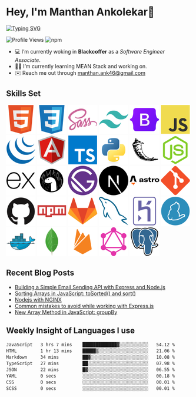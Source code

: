 # Hey, I'm Manthan Ankolekar👋

[![Typing SVG](https://readme-typing-svg.demolab.com?font=Fira+Code&pause=1000&width=435&lines=Front+End+Developer;Learn%2C+Build%2C+Repeat)](https://git.io/typing-svg)

![Profile Views](https://komarev.com/ghpvc/?username=manthanank&color=brightgreen)
![npm](https://img.shields.io/npm/dt/manthanank)
<!-- ![npm](https://img.shields.io/npm/dw/manthanank)
![npm](https://img.shields.io/npm/dm/manthanank)
![npm](https://img.shields.io/npm/dy/manthanank) -->

- 💻 I’m currently woking in **Blackcoffer** as a *Software Engineer Associate*.
- 🧑‍💻 I’m currently learning MEAN Stack and working on.
- ✉️ Reach me out through [manthan.ank46@gmail.com](mailto:manthan.ank46@gmail.com)

## Skills Set

![HTML5](/assets/svg/html.svg)
![CSS3](/assets/svg/css.svg)
![SASS](/assets/svg/sass.svg)
![TailwindCSS](/assets/svg/tailwindcss.svg)
![Bootstrap](/assets/svg/bootstrap.svg)
![JavaScript](/assets/svg/javascript.svg)
![jQuery](/assets/svg/jquery.svg)
![Angular](/assets/svg/angular.svg)
![Typescript](/assets/svg/typescript.svg)
![Python](/assets/svg/python.svg)
![Flask](/assets/svg/flask.svg)
![Node.js](/assets/svg/nodejs.svg)
![Express](/assets/svg/express.svg)
![Deno](/assets/svg/deno.svg)
![Gatsby](/assets/svg/gatsby.svg)
![NextJs](/assets/svg/nextjs.svg)
![Astro](/assets/svg/astro.svg)
![Git](/assets/svg/git.svg)
![GitHub](/assets/svg/github.svg)
![Npm](/assets/svg/npm.svg)
![GitLab](/assets/svg/gitlab.svg)
![MySQL](/assets/svg/mysql.svg)
![Heroku](/assets/svg/heroku.svg)
![Yarn](/assets/svg/yarn.svg)
![Docker](/assets/svg/docker.svg)
![MongoDB](/assets/svg//mongodb.svg)
![Firebase](/assets/svg/firebase.svg)
![GraphQL](/assets/svg/graphql.svg)
![Postgresql](/assets/svg/postgresql.svg)

## Recent Blog Posts

<!-- BLOG-POST-LIST:START -->
- [Building a Simple Email Sending API with Express and Node.js](https://dev.to/manthanank/building-a-simple-email-sending-api-with-express-and-nodejs-eln)
- [Sorting Arrays in JavaScript: toSorted&lpar;&rpar; and sort&lpar;&rpar;](https://dev.to/manthanank/sorting-arrays-in-javascript-tosorted-and-sort-4pf6)
- [Nodejs with NGINX](https://dev.to/manthanank/nodejs-with-nginx-35d1)
- [Common mistakes to avoid while working with Express.js](https://dev.to/manthanank/common-mistakes-to-avoid-while-working-with-expressjs-5g3d)
- [New Array Method in JavaScript: groupBy](https://dev.to/manthanank/new-array-method-in-javascript-groupby-3f5n)
<!-- BLOG-POST-LIST:END -->

## Weekly Insight of Languages I use

<!--START_SECTION:waka-->

```txt
JavaScript   3 hrs 7 mins    █████████████▓░░░░░░░░░░░   54.12 %
HTML         1 hr 13 mins    █████▒░░░░░░░░░░░░░░░░░░░   21.06 %
Markdown     34 mins         ██▓░░░░░░░░░░░░░░░░░░░░░░   10.08 %
TypeScript   27 mins         ██░░░░░░░░░░░░░░░░░░░░░░░   07.98 %
JSON         22 mins         █▓░░░░░░░░░░░░░░░░░░░░░░░   06.55 %
YAML         0 secs          ░░░░░░░░░░░░░░░░░░░░░░░░░   00.18 %
CSS          0 secs          ░░░░░░░░░░░░░░░░░░░░░░░░░   00.01 %
SCSS         0 secs          ░░░░░░░░░░░░░░░░░░░░░░░░░   00.01 %
```

<!--END_SECTION:waka-->

